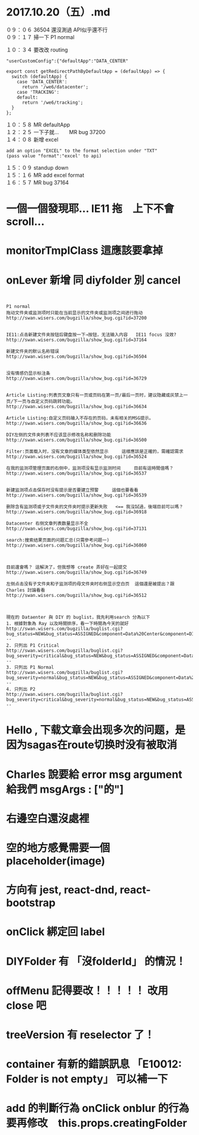 # 2017.10.20（五）.md

０９：０６ 36504 還沒測過 API似乎還不行  
０９：１７ 掃一下 P1 normal  

１０：３４ 要改改 routing  

```
"userCustomConfig":{"defaultApp":"DATA_CENTER"

export const getRedirectPathByDefaultApp = (defaultApp) => {
  switch (defaultApp) {
    case 'DATA_CENTER':
      return '/we6/datacenter';
    case 'TRACKING':
    default:
      return '/we6/tracking';
  }
};
```

１０：５８ MR defaultApp  
１２：２５ 一下子就...　　MR bug 37200  
１４：０８ 新增 excel  
```
add an option "EXCEL" to the format selection under "TXT"
(pass value "format":"excel' to api)
```

１５：０９ standup down  
１５：１６ MR add excel format  
１６：５７ MR bug 37164  

# 一個一個發現耶...  IE11 拖　上下不會scroll...
# monitorTmplClass 這應該要拿掉
# onLever 新增 同 diyfolder 別 cancel





```


P1 normal
拖动文件夹或监测项时只能在当前显示的文件夹或监测项之间进行拖动
http://swan.wisers.com/bugzilla/show_bug.cgi?id=37200


IE11:点击新建文件夹按钮后键盘按一下→按钮，无法输入内容   IE11 focus 沒效?
http://swan.wisers.com/bugzilla/show_bug.cgi?id=37164

新建文件夹的默认名称错误
http://swan.wisers.com/bugzilla/show_bug.cgi?id=36504


没有情感仍显示标注条
http://swan.wisers.com/bugzilla/show_bug.cgi?id=36729


Article Listing:列表页文章只有一页或页码在第一页/最后一页时，建议隐藏或灰禁上一页/下一页与自定义页码跳转功能。
http://swan.wisers.com/bugzilla/show_bug.cgi?id=36634

Article Listing:自定义页码输入不存在的页码，未有相关的MSG提示。
http://swan.wisers.com/bugzilla/show_bug.cgi?id=36636

DIY左侧的文件夹列表不应该显示修改名称和删除功能
http://swan.wisers.com/bugzilla/show_bug.cgi?id=36500

Filter:页面载入时，没有文章的媒体类型依然显示     這樣應該是正確的，需確認需求
http://swan.wisers.com/bugzilla/show_bug.cgi?id=36524

在我的监测项管理页面的右侧中，监测项没有显示监测时间　　　目前有這時間值嗎？
http://swan.wisers.com/bugzilla/show_bug.cgi?id=36537


新建监测项点击保存时没有提示是否要建立预警　　　這個也要看看
http://swan.wisers.com/bugzilla/show_bug.cgi?id=36539

删除含有监测项或子文件夹的文件夹时提示更新失败   <== 我沒試過，後端目前可以嗎？
http://swan.wisers.com/bugzilla/show_bug.cgi?id=36918

Datacenter 右侧文章列表数量显示不全
http://swan.wisers.com/bugzilla/show_bug.cgi?id=37131

search:搜索结果页面的问题汇总(只需參考问题一)
http://swan.wisers.com/bugzilla/show_bug.cgi?id=36860



目前還會嗎？ 這解決了，但我想等 create 弄好在一起提交
http://swan.wisers.com/bugzilla/show_bug.cgi?id=36749

左侧点击没有子文件夹和子监测项的母文件夹时右侧显示空白页  這個還是被提出？跟 Charles 討論看看
http://swan.wisers.com/bugzilla/show_bug.cgi?id=36512



現在的 Dataenter 與 DIY 的 buglist，我先利用search 分為以下
1. 根據對象為 Ray 以及時間排序，看一下時間為今天的就好
http://swan.wisers.com/bugzilla/buglist.cgi?bug_status=NEW&bug_status=ASSIGNED&component=Data%20Center&component=DIY&email1=raycheung%40wisers.com&emailassigned_to1=1&emailtype1=substring&list_id=11828&product=WE6&query_format=advanced&resolution=---
2. 只列出 P1 Critical
http://swan.wisers.com/bugzilla/buglist.cgi?bug_severity=critical&bug_status=NEW&bug_status=ASSIGNED&component=Data%20Center&component=DIY&list_id=11829&priority=P1&product=WE6&query_format=advanced&resolution=---
3. 只列出 P1 Normal
http://swan.wisers.com/bugzilla/buglist.cgi?bug_severity=normal&bug_status=NEW&bug_status=ASSIGNED&component=Data%20Center&component=DIY&list_id=11830&priority=P1&product=WE6&query_format=advanced&resolution=---
4. 只列出 P2
http://swan.wisers.com/bugzilla/buglist.cgi?bug_severity=critical&bug_severity=normal&bug_status=NEW&bug_status=ASSIGNED&component=Data%20Center&component=DIY&list_id=11833&priority=P2&product=WE6&query_format=advanced&resolution=---

```

# Hello , 下载文章会出现多次的问题，是因为sagas在route切换时没有被取消

# Charles 說要給 error msg argument 給我們 msgArgs : ["的"]
# 右邊空白還沒處裡



# 空的地方感覺需要一個 placeholder(image)

# 方向有 jest, react-dnd, react-bootstrap
# onClick 綁定回 label

# DIYFolder 有 「沒folderId」 的情況！
# offMenu 記得要改！！！！！ 改用 close 吧

# treeVersion 有 reselector 了！
# container 有新的錯誤訊息 「E10012: Folder is not empty」 可以補一下
# add 的判斷行為 onClick onblur 的行為　要再修改　this.props.creatingFolder



